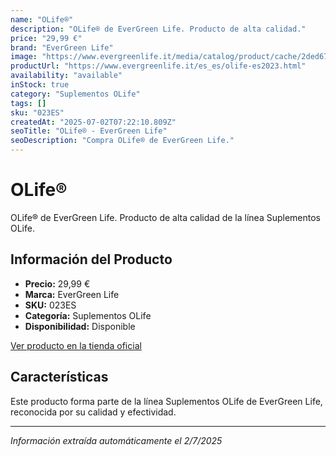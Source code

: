 ```yaml
---
name: "OLife®"
description: "OLife® de EverGreen Life. Producto de alta calidad."
price: "29,99 €"
brand: "EverGreen Life"
image: "https://www.evergreenlife.it/media/catalog/product/cache/2ded670d657982c5db76b4f552332315/s/k/sku_023es_1.png"
productUrl: "https://www.evergreenlife.it/es_es/olife-es2023.html"
availability: "available"
inStock: true
category: "Suplementos OLife"
tags: []
sku: "023ES"
createdAt: "2025-07-02T07:22:10.809Z"
seoTitle: "OLife® - EverGreen Life"
seoDescription: "Compra OLife® de EverGreen Life."
---
```


# OLife®

OLife® de EverGreen Life. Producto de alta calidad de la línea Suplementos OLife.

## Información del Producto

- **Precio:** 29,99 €
- **Marca:** EverGreen Life
- **SKU:** 023ES
- **Categoría:** Suplementos OLife
- **Disponibilidad:** Disponible

[Ver producto en la tienda oficial](https://www.evergreenlife.it/es_es/olife-es2023.html)

## Características

Este producto forma parte de la línea Suplementos OLife de EverGreen Life, reconocida por su calidad y efectividad.

---

*Información extraída automáticamente el 2/7/2025*
